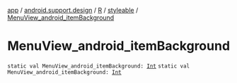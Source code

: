 [app](../../../index.md) / [android.support.design](../../index.md) / [R](../index.md) / [styleable](index.md) / [MenuView_android_itemBackground](.)

# MenuView_android_itemBackground

`static val MenuView_android_itemBackground: `[`Int`](https://kotlinlang.org/api/latest/jvm/stdlib/kotlin/-int/index.html)
`static val MenuView_android_itemBackground: `[`Int`](https://kotlinlang.org/api/latest/jvm/stdlib/kotlin/-int/index.html)